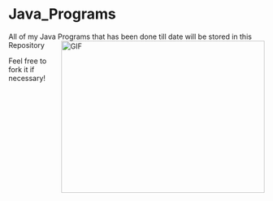# Java_Programs
All of my Java Programs that has been done till date will be stored in this Repository
<img align="right" alt="GIF" height="300px" width="400px" src="https://stackify.com/wp-content/uploads/2018/09/Java-Debugging-Tips-1280x720.jpg"/>
<br>

Feel free to fork it if necessary!

